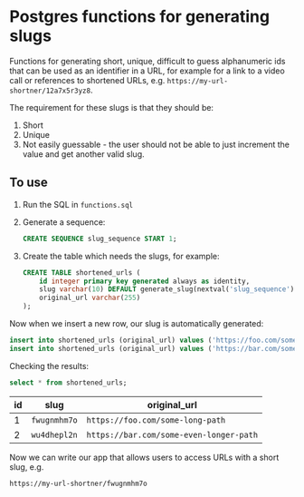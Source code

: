 # Postgres functions for generating slugs

Functions for generating short, unique, difficult to guess alphanumeric ids that can be used as an identifier in a URL, 
for example for a link to a video call or references to shortened URLs, e.g. 
`https://my-url-shortner/12a7x5r3yz8`.


The requirement for these slugs is that they should be:
1. Short
2. Unique
3. Not easily guessable - the user should not be able to just increment the value and get another valid slug.

## To use

1. Run the SQL in `functions.sql`

2. Generate a sequence:

    ```sql
    CREATE SEQUENCE slug_sequence START 1;
    ```

3. Create the table which needs the slugs, for example:

    ```sql
    CREATE TABLE shortened_urls (
        id integer primary key generated always as identity,
        slug varchar(10) DEFAULT generate_slug(nextval('slug_sequence')::int),
        original_url varchar(255)
    );
    ```

Now when we insert a new row, our slug is automatically generated:

```sql
insert into shortened_urls (original_url) values ('https://foo.com/some-long-path');
insert into shortened_urls (original_url) values ('https://bar.com/some-even-longer-path');
```

Checking the results:

```sql
select * from shortened_urls;
```

|id|slug|original_url|
|--|----|------------|
|1|``fwugnmhm7o``|``https://foo.com/some-long-path``|
|2|``wu4dhepl2n``|``https://bar.com/some-even-longer-path``|


Now we can write our app that allows users to access URLs with a short slug, e.g. 

``https://my-url-shortner/fwugnmhm7o``